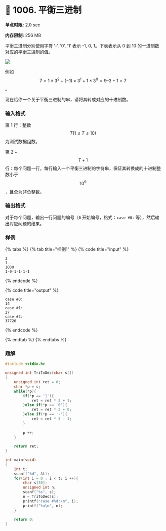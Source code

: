 # 💚 1006. 平衡三进制

**单点时限:** 2.0 sec

**内存限制:** 256 MB

平衡三进制分别使用字符 ‘-‘, ‘0’, ‘1’ 表示 -1, 0, 1。下表表示从 0 到 10 的十进制数对应的平衡三进制的值。

![](https://acm.ecnu.edu.cn/upload/3190/3190.5f8d86e316ac659b79efb0122a385daa.png)

例如 $$7=1×3^2+(−1)×3^1+1×3^0=9–3+1=7$$。

现在给你一个关于平衡三进制的串，请将其转成对应的十进制数。

### 输入格式

第 1 行：整数 $$T (1≤T≤10)$$ 为测试数据组数。

第 2 \~ $$T+1$$ 行：每个问题一行，每行输入一个平衡三进制的字符串，保证其转换成的十进制整数小于$$10^9$$，且全为非负整数。

### 输出格式

对于每个问题，输出一行问题的编号（`0` 开始编号，格式：`case #0:` 等），然后输出对应问题的结果。

### 样例

{% tabs %}
{% tab title="样例1" %}
{% code title="input" %}
```
3
1---
1000
1-0-1-1-1-1
```
{% endcode %}

{% code title="output" %}
```
case #0:
14
case #1:
27
case #2:
37726
```
{% endcode %}


{% endtab %}
{% endtabs %}

### 题解

```c
#include <stdio.h>

unsigned int TriToDec(char s[])
{
	unsigned int ret = 0;
	char *p = s;
	while(*p){
		if(*p == '1'){
			ret = ret * 3 + 1;
		}else if(*p == '0'){
			ret = ret * 3 + 0;
		}else if(*p == '-'){
			ret = ret * 3 - 1;
		}
		
		p ++;
	}
	
	return ret;
}

int main(void)
{
	int t;
	scanf("%d", &t);
	for(int i = 0 ; i < t; i ++){
		char s[30];
		unsigned int n;
		scanf("%s", s);
		n = TriToDec(s);
		printf("case #%d:\n", i);
		printf("%u\n", n);
	}
	
	return 0;
}
```
